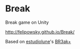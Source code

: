 # Break

Break game on Unity

http://felipowsky.github.io/Break/

Based on [estudiolune](https://github.com/estudiolune)'s [BR3ak+](https://github.com/estudiolune/corona-sdk/tree/master/br3ak)
